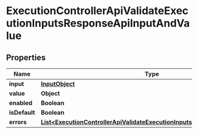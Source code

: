 

# ExecutionControllerApiValidateExecutionInputsResponseApiInputAndValue


## Properties

| Name | Type | Description | Notes |
|------------ | ------------- | ------------- | -------------|
|**input** | [**InputObject**](InputObject.md) |  |  |
|**value** | **Object** |  |  |
|**enabled** | **Boolean** |  |  |
|**isDefault** | **Boolean** |  |  |
|**errors** | [**List&lt;ExecutionControllerApiValidateExecutionInputsResponseApiInputError&gt;**](ExecutionControllerApiValidateExecutionInputsResponseApiInputError.md) |  |  |



